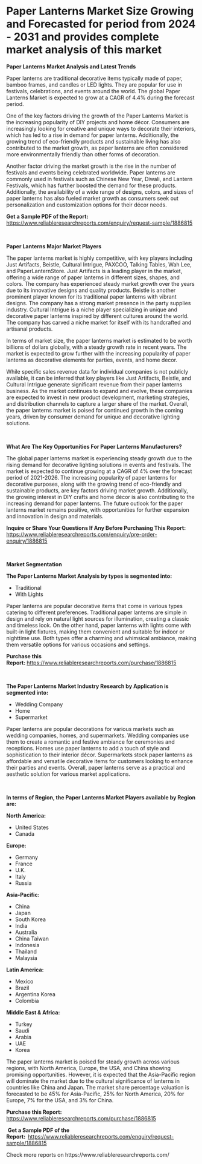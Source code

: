 <p><h1>Paper Lanterns Market Size Growing and Forecasted for period from 2024 - 2031 and provides complete market analysis of this market</h1></p><p><strong>Paper Lanterns Market Analysis and Latest Trends</strong></p>
<p><p>Paper lanterns are traditional decorative items typically made of paper, bamboo frames, and candles or LED lights. They are popular for use in festivals, celebrations, and events around the world. The global Paper Lanterns Market is expected to grow at a CAGR of 4.4% during the forecast period. </p><p>One of the key factors driving the growth of the Paper Lanterns Market is the increasing popularity of DIY projects and home décor. Consumers are increasingly looking for creative and unique ways to decorate their interiors, which has led to a rise in demand for paper lanterns. Additionally, the growing trend of eco-friendly products and sustainable living has also contributed to the market growth, as paper lanterns are often considered more environmentally friendly than other forms of decoration.</p><p>Another factor driving the market growth is the rise in the number of festivals and events being celebrated worldwide. Paper lanterns are commonly used in festivals such as Chinese New Year, Diwali, and Lantern Festivals, which has further boosted the demand for these products. Additionally, the availability of a wide range of designs, colors, and sizes of paper lanterns has also fueled market growth as consumers seek out personalization and customization options for their décor needs.</p></p>
<p><strong>Get a Sample PDF of the Report:&nbsp;</strong> <a href="https://www.reliableresearchreports.com/enquiry/request-sample/1886815">https://www.reliableresearchreports.com/enquiry/request-sample/1886815</a></p>
<p>&nbsp;</p>
<p><strong>Paper Lanterns Major Market Players</strong></p>
<p><p>The paper lanterns market is highly competitive, with key players including Just Artifacts, Beistle, Cultural Intrigue, PAXCOO, Talking Tables, Wah Lee, and PaperLanternStore. Just Artifacts is a leading player in the market, offering a wide range of paper lanterns in different sizes, shapes, and colors. The company has experienced steady market growth over the years due to its innovative designs and quality products. Beistle is another prominent player known for its traditional paper lanterns with vibrant designs. The company has a strong market presence in the party supplies industry. Cultural Intrigue is a niche player specializing in unique and decorative paper lanterns inspired by different cultures around the world. The company has carved a niche market for itself with its handcrafted and artisanal products.</p><p>In terms of market size, the paper lanterns market is estimated to be worth billions of dollars globally, with a steady growth rate in recent years. The market is expected to grow further with the increasing popularity of paper lanterns as decorative elements for parties, events, and home decor.</p><p>While specific sales revenue data for individual companies is not publicly available, it can be inferred that key players like Just Artifacts, Beistle, and Cultural Intrigue generate significant revenue from their paper lanterns business. As the market continues to expand and evolve, these companies are expected to invest in new product development, marketing strategies, and distribution channels to capture a larger share of the market. Overall, the paper lanterns market is poised for continued growth in the coming years, driven by consumer demand for unique and decorative lighting solutions.</p></p>
<p>&nbsp;</p>
<p><strong>What Are The Key Opportunities For Paper Lanterns Manufacturers?</strong></p>
<p><p>The global paper lanterns market is experiencing steady growth due to the rising demand for decorative lighting solutions in events and festivals. The market is expected to continue growing at a CAGR of 4% over the forecast period of 2021-2026. The increasing popularity of paper lanterns for decorative purposes, along with the growing trend of eco-friendly and sustainable products, are key factors driving market growth. Additionally, the growing interest in DIY crafts and home décor is also contributing to the increasing demand for paper lanterns. The future outlook for the paper lanterns market remains positive, with opportunities for further expansion and innovation in design and materials.</p></p>
<p><strong>Inquire or Share Your Questions If Any Before Purchasing This Report:</strong> <a href="https://www.reliableresearchreports.com/enquiry/pre-order-enquiry/1886815">https://www.reliableresearchreports.com/enquiry/pre-order-enquiry/1886815</a></p>
<p>&nbsp;</p>
<p><strong>Market Segmentation</strong></p>
<p><strong>The Paper Lanterns Market Analysis by types is segmented into:</strong></p>
<p><ul><li>Traditional</li><li>With Lights</li></ul></p>
<p><p>Paper lanterns are popular decorative items that come in various types catering to different preferences. Traditional paper lanterns are simple in design and rely on natural light sources for illumination, creating a classic and timeless look. On the other hand, paper lanterns with lights come with built-in light fixtures, making them convenient and suitable for indoor or nighttime use. Both types offer a charming and whimsical ambiance, making them versatile options for various occasions and settings.</p></p>
<p><strong>Purchase this Report:&nbsp;</strong><a href="https://www.reliableresearchreports.com/purchase/1886815">https://www.reliableresearchreports.com/purchase/1886815</a></p>
<p>&nbsp;</p>
<p><strong>The Paper Lanterns Market Industry Research by Application is segmented into:</strong></p>
<p><ul><li>Wedding Company</li><li>Home</li><li>Supermarket</li></ul></p>
<p><p>Paper lanterns are popular decorations for various markets such as wedding companies, homes, and supermarkets. Wedding companies use them to create a romantic and festive ambiance for ceremonies and receptions. Homes use paper lanterns to add a touch of style and sophistication to their interior décor. Supermarkets stock paper lanterns as affordable and versatile decorative items for customers looking to enhance their parties and events. Overall, paper lanterns serve as a practical and aesthetic solution for various market applications.</p></p>
<p>&nbsp;</p>
<p><strong>In terms of Region, the Paper Lanterns Market Players available by Region are:</strong></p>
<p>
    <p> <strong> North America: </strong>
        <ul>
            <li>United States</li>
            <li>Canada</li>
        </ul>
        </p> 
    <p> <strong> Europe: </strong>
        <ul>
            <li>Germany</li>
            <li>France</li>
            <li>U.K.</li>
            <li>Italy</li>
            <li>Russia</li>
        </ul>
        </p> 
    <p> <strong> Asia-Pacific: </strong>
        <ul>
            <li>China</li>
            <li>Japan</li>
            <li>South Korea</li>
            <li>India</li>
            <li>Australia</li>
            <li>China Taiwan</li>
            <li>Indonesia</li>
            <li>Thailand</li>
            <li>Malaysia</li>
        </ul>
        </p> 
    <p> <strong> Latin America: </strong>
        <ul>
            <li>Mexico</li>
            <li>Brazil</li>
            <li>Argentina Korea</li>
            <li>Colombia</li>
        </ul>
        </p> 
    <p> <strong> Middle East & Africa: </strong>
        <ul>
            <li>Turkey</li>
            <li>Saudi</li>
            <li>Arabia</li>
            <li>UAE</li>
            <li>Korea</li>
        </ul>
    </p>
    </p>
<p><p>The paper lanterns market is poised for steady growth across various regions, with North America, Europe, the USA, and China showing promising opportunities. However, it is expected that the Asia-Pacific region will dominate the market due to the cultural significance of lanterns in countries like China and Japan. The market share percentage valuation is forecasted to be 45% for Asia-Pacific, 25% for North America, 20% for Europe, 7% for the USA, and 3% for China.</p></p>
<p><strong>Purchase this Report: </strong><a href="https://www.reliableresearchreports.com/purchase/1886815">https://www.reliableresearchreports.com/purchase/1886815</a></p>
<p>&nbsp;<strong>Get a Sample PDF of the Report:&nbsp;&nbsp;</strong><a href="https://www.reliableresearchreports.com/enquiry/request-sample/1886815">https://www.reliableresearchreports.com/enquiry/request-sample/1886815</a></p>
<p><strong></strong></p>
<p>Check more reports on https://www.reliableresearchreports.com/</p>